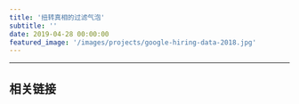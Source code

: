 ```yaml
---
title: '扭转真相的过滤气泡'
subtitle: ''
date: 2019-04-28 00:00:00
featured_image: '/images/projects/google-hiring-data-2018.jpg'
---
```



  <script defer src="/js/mermaid.min.js"></script>


----

## 相关链接